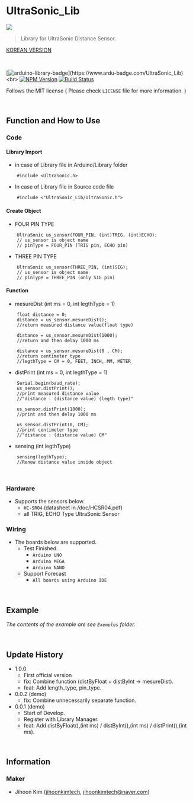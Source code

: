 # UltraSonic_Lib
![](../header.png)
> Library for UltraSonic Distance Sensor.

[KOREAN VERSION](https://github.com/jihoonkimtech/UltraSonic_Lib/blob/master/README.md)

<br>

<!-- NPM Version -->
<!-- Build Status -->
[![arduino-library-badge](https://www.ardu-badge.com/badge/UltraSonic_Lib.svg?)](https://www.ardu-badge.com/UltraSonic_Lib)<br>
[![NPM Version][npm-image]][npm-url]    [![Build Status][travis-image]][travis-url]

Follows the MIT license ( Please check ``LICENSE`` file for more information. ) 

<br>

## Function and How to Use

### Code
#### Library Import
- in case of Library file in Arduino/Library folder
```Arduino
    #include <UltraSonic.h>
```
- In case of Library file in Source code file
```Arduino
    #include <"UltraSonic_Lib/UltraSonic.h">
```
#### Create Object
- FOUR PIN TYPE
```Arduino
    UltraSonic us_sensor(FOUR_PIN, (int)TRIG, (int)ECHO);
    // us_sensor is object name
    // pinType = FOUR_PIN (TRIG pin, ECHO pin)
```
- THREE PIN TYPE
```Arduino
    UltraSonic us_sensor(THREE_PIN, (int)SIG);
    // us_sensor is object name
    // pinType = THREE_PIN (only SIG pin)
```

#### Function
- mesureDist (int ms = 0, int legthType = 1)
```Arduino
    float distance = 0;
    distance = us_sensor.mesureDist();
    //return measured distance value(float type)

    distance = us_sensor.mesureDist(1000);
    //return and then delay 1000 ms

    distance = us_sensor.mesureDist(0 , CM);
    //return centimeter type
    //legthType = CM = 0, FEET, INCH, MM, METER
```

- distPrint (int ms = 0, int legthType = 1)
```Arduino
    Serial.begin(baud_rate);
    us_sensor.distPrint();
    //print measured distance value
    //"distance : (distance value) (legth type)"

    us_sensor.distPrint(1000);
    //print and then delay 1000 ms

    us_sensor.distPrint(0, CM);
    //print centimeter type
    //"distance : (distance value) CM"
```

- sensing (int legthType)
```Arduino
    sensing(legthType);
    //Renew distance value inside object
```

<br>

### Hardware
- Supports the sensors below.
    - `HC-SR04` (datasheet in /doc/HCSR04.pdf)
    - all TRIG, ECHO Type UltraSonic Sensor

### Wiring
- The boards below are supported.
    - Test Finished.
        - `Arduino UNO`
        - `Arduino MEGA`
        - `Arduino NANO`
    - Support Forecast
        - `All boards using Arduino IDE`

<br>

## Example

_The contents of the example are see ``Exemples`` folder._

<br>

## Update History

* 1.0.0
    * First official version
    * fix: Combine function (distByFloat + distByInt -> mesureDist).
    * feat: Add length_type, pin_type.
* 0.0.2 (demo)
    * fix: Combine unnecessarily separate function.
* 0.0.1 (demo)
    * Start of Develop.
    * Register with Library Manager.
    * feat: Add distByFloat(),(int ms) / distByInt(),(int ms) / distPrint(),(int ms).

<br>

## Information
### Maker
- Jihoon Kim ([jihoonkimtech](https://jihoonkimtech.github.io/), [jihoonkimtech@naver.com](mailto:jihoonkimtech@naver.com))




<!-- Markdown link & img dfn's -->
[npm-image]: https://img.shields.io/npm/v/datadog-metrics.svg?style=flat-square
[npm-url]: https://npmjs.org/package/datadog-metrics
[npm-downloads]: https://img.shields.io/npm/dm/datadog-metrics.svg?style=flat-square
[travis-image]: https://img.shields.io/travis/dbader/node-datadog-metrics/master.svg?style=flat-square
[travis-url]: https://travis-ci.org/dbader/node-datadog-metrics
[wiki]: https://github.com/yourname/yourproject/wiki